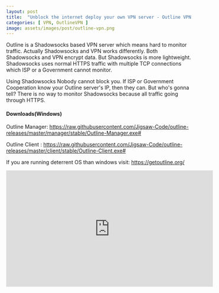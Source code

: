 ```yaml
---
layout: post
title:  "Unblock the internet deploy your own VPN server - Outline VPN  by Jigsaw"
categories: [ VPN, OutlineVPN ]
image: assets/images/post/outline-vpn.png
---
```

Outline is a Shadowsocks  based VPN server which means hard to monitor traffic. Actually Shadowsocks and VPN works differently. Both Shadowsocks  and VPN encrypt data. But Shadowsocks is more lightweight. Shadowsocks uses normal HTTPS traffic with multiple TCP connections which ISP or a Government cannot monitor.

Using Shadowsocks Nobody cannot block you. If ISP or Government Cooperation know your Outline server's IP, then they can. But who's gonna tell? There is no way to monitor Shadowsocks because all traffic going through HTTPS.


#### Downloads(Windows)

Outline Manager: https://raw.githubusercontent.com/Jigsaw-Code/outline-releases/master/manager/stable/Outline-Manager.exe#

Outline Client : https://raw.githubusercontent.com/Jigsaw-Code/outline-releases/master/client/stable/Outline-Client.exe#


If you are running deterrent OS than windows visit: https://getoutline.org/


<iframe width="560" height="315" src="https://www.youtube.com/embed/KsNf3qJVBME" title="YouTube video player" frameborder="0" allow="accelerometer; autoplay; clipboard-write; encrypted-media; gyroscope; picture-in-picture" allowfullscreen></iframe>
